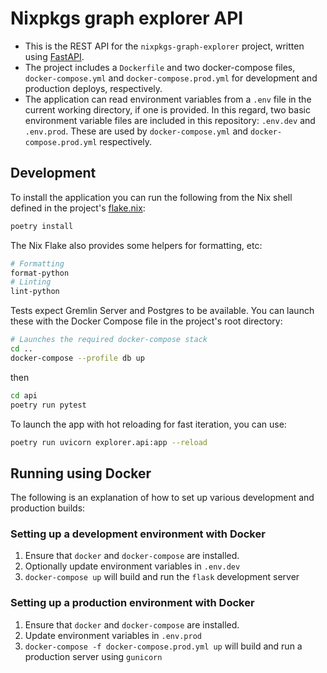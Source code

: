 # Nixpkgs graph explorer API

* This is the REST API for the `nixpkgs-graph-explorer` project, written using [FastAPI](https://fastapi.tiangolo.com/).
* The project includes a `Dockerfile` and two docker-compose files, `docker-compose.yml` and `docker-compose.prod.yml` for development and production deploys, respectively.
* The application can read environment variables from a `.env` file in the current working directory, if one is provided. In this regard, two basic environment variable files are included in this repository: `.env.dev` and `.env.prod`. These are used by `docker-compose.yml` and `docker-compose.prod.yml` respectively.

## Development

To install the application you can run the following from the Nix shell defined in the project's [flake.nix](../flake.nix):

```bash
poetry install
```

The Nix Flake also provides some helpers for formatting, etc:

```bash
# Formatting
format-python
# Linting
lint-python
```

Tests expect Gremlin Server and Postgres to be available. You can launch these with the Docker Compose file in the project's root directory:

```bash
# Launches the required docker-compose stack
cd ..
docker-compose --profile db up
```

then

```bash
cd api
poetry run pytest
```

To launch the app with hot reloading for fast iteration, you can use:
```bash
poetry run uvicorn explorer.api:app --reload
```

## Running using Docker

The following is an explanation of how to set up various development and production builds:


### Setting up a development environment with Docker

1. Ensure that `docker` and `docker-compose` are installed.
2. Optionally update environment variables in `.env.dev`
3. `docker-compose up` will build and run the `flask` development server

### Setting up a production environment with Docker

1. Ensure that `docker` and `docker-compose` are installed.
2. Update environment variables in `.env.prod`
3. `docker-compose -f docker-compose.prod.yml up` will build and run a production server using `gunicorn`
